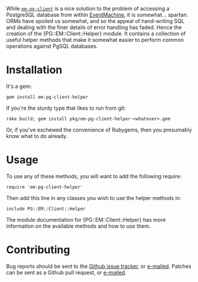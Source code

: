 While [`em-pg-client`](https://github.com/royaltm/ruby-em-pg-client) is a
nice solution to the problem of accessing a PostgreSQL database from within
[EventMachine](http://rubyeventmachine.com/), it is somewhat... spartan. 
ORMs have spoiled us somewhat, and so the appeal of hand-writing SQL and
dealing with the finer details of error handling has faded.  Hence the
creation of the {PG::EM::Client::Helper} module.  It contains a collection
of useful helper methods that make it somewhat easier to perform common
operations against PgSQL databases.


# Installation

It's a gem:

    gem install em-pg-client-helper

If you're the sturdy type that likes to run from git:

    rake build; gem install pkg/em-pg-client-helper-<whatever>.gem

Or, if you've eschewed the convenience of Rubygems, then you presumably know
what to do already.


# Usage

To use any of these methods, you will want to add the following require:

    require 'em-pg-client-helper'

Then add this line in any classes you wish to use the helper methods in:

    include PG::EM::Client::Helper

The module documentation for {PG::EM::Client::Helper} has more information on
the available methods and how to use them.


# Contributing

Bug reports should be sent to the [Github issue
tracker](https://github.com/mpalmer/em-pg-client-helper/issues), or
[e-mailed](mailto:theshed+em-pg-client-helper@hezmatt.org).  Patches can be
sent as a Github pull request, or
[e-mailed](mailto:theshed+em-pg-client-helper@hezmatt.org).
